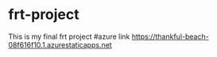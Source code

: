 # frt-project
This is my final frt project
#azure link https://thankful-beach-08f616f10.1.azurestaticapps.net
